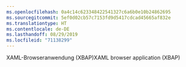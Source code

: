 ```yaml
---
ms.openlocfilehash: 0a4c14c623348422541327c6a6b0e10b24862695
ms.sourcegitcommit: 5ef0d02cb57c7153fd9d5417cdcad45665af832e
ms.translationtype: HT
ms.contentlocale: de-DE
ms.lasthandoff: 08/29/2019
ms.locfileid: "71138299"
---
```

<span data-ttu-id="016a4-101">XAML-Browseranwendung (XBAP)</span><span class="sxs-lookup"><span data-stu-id="016a4-101">XAML browser application (XBAP)</span></span>